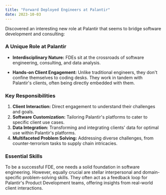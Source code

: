 ```yaml
---
title: "Forward Deployed Engineers at Palantir"
date: 2023-10-03
---
```


Discovered an interesting new role at Palantir that seems to bridge software development and consulting:

### A Unique Role at Palantir

- **Interdisciplinary Nature:** FDEs sit at the crossroads of software engineering, consulting, and data analysis.
  
- **Hands-on Client Engagement:** Unlike traditional engineers, they don't confine themselves to coding desks. They work in tandem with Palantir's clients, often being directly embedded with them.

### Key Responsibilities

1. **Client Interaction:** Direct engagement to understand their challenges and goals.
2. **Software Customization:** Tailoring Palantir's platforms to cater to specific client use cases.
3. **Data Integration:** Transforming and integrating clients' data for optimal use within Palantir's platforms.
4. **Multifaceted Problem Solving:** Addressing diverse challenges, from counter-terrorism tasks to supply chain intricacies.

### Essential Skills

To be a successful FDE, one needs a solid foundation in software engineering. However, equally crucial are stellar interpersonal and domain-specific problem-solving skills. They often act as a feedback loop for Palantir's Product Development teams, offering insights from real-world client interactions.

